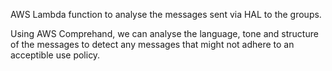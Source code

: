 AWS Lambda function to analyse the messages sent via HAL to the groups. 

Using AWS Comprehand, we can analyse the language, tone and structure of the messages to detect any messages that might 
not adhere to an acceptible use policy.